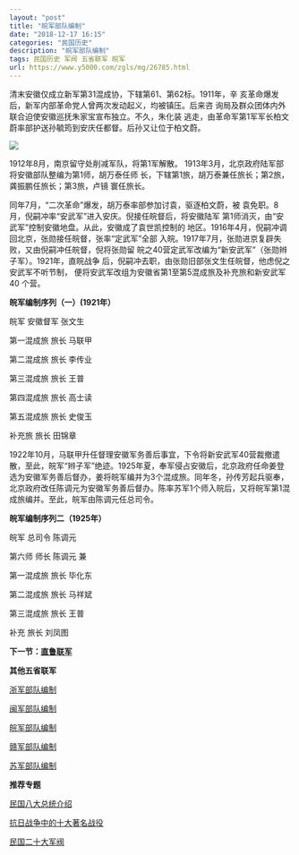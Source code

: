 ```yaml
---
layout: "post"
title: "皖军部队编制"
date: "2018-12-17 16:15"
categories: "民国历史"
description: "皖军部队编制"
tags: 民国历史 军阀 五省联军 皖军
url: https://www.y5000.com/zgls/mg/26785.html
---
```






清末安徽仅成立新军第31混成协，下辖第61、第62标。1911年，辛 亥革命爆发后，新军内部革命党人曾两次发动起义，均被镇压。后来咨
询局及群众团体内外联合迫使安徽巡抚朱家宝宣布独立。不久，朱化装 逃走，由革命军第1军军长柏文蔚率部护送孙毓筠到安庆任都督。后孙又让位于柏文蔚。

![](https://img.y5000.com/uploads/allimg/171219/8-1G219102501925.jpg)

1912年8月，南京留守处削减军队，将第1军解散。 1913年3月，北京政府陆军部将安徽部队整编为第1师，胡万泰任师
长，下辖第1旅，胡万泰兼任旅长；第2旅，龚振鹏任旅长；第3旅，卢镜 寰任旅长。

同年7月，“二次革命”爆发，胡万泰率部参加讨袁，驱逐柏文蔚，被 袁免职。8月，倪嗣冲率“安武军”进入安庆。倪接任皖督后，将安徽陆军
第1师消灭，由“安武军”控制安徽地盘。从此，安徽成了袁世凯控制的 地区。1916年4月，倪嗣冲调回北京，张勋接任皖督，张率“定武军”全部
入皖。1917年7月，张勋进京复辟失败，又由倪嗣冲任皖督，倪将张勋留 皖之40营定武军改编为“新安武军”（张勋辫子军）。1921年，直皖战争
后，倪嗣冲去职，由张勋旧部张文生任皖督，他虑倪之安武军不听节制， 便将安武军改组为安徽省第1至第5混成旅及补充旅和新安武军40 个营。

**皖军编制序列（一）(1921年）**

皖军 安徽督军 张文生

第一混成旅 旅长 马联甲

第二混成旅 旅长 李传业

第三混成旅 旅长 王普

第四混成旅 旅长 高士读

第五混成旅 旅长 史俊玉

补充旅 旅长 田锦章

1922年10月，马联甲升任督理安徽军务善后事宜，下令将新安武军40营裁撤遣散，至此，皖军“辫子军”绝迹。1925年夏，奉军侵占安徽后，北京政府任命姜登选为安徽军务善后督办，姜将皖军编并为3个混成旅。同年冬，孙传芳起兵驱奉，北京政府改任陈调元为安徽军务善后督办。陈率苏军1个师入皖后，又将皖军第1混成旅编并。至此，皖军由陈调元任总司令。

**皖军编制序列二（1925年）**

皖军 总司令 陈调元

第六师 师长 陈调元 兼

第一混成旅 旅长 毕化东

第二混成旅 旅长 马祥斌

第三混成旅 旅长 王普

补充 旅长 刘凤图

**下一节：[直鲁联军](https://www.y5000.com/zgls/mg/26788.html)**

**其他五省联军**

[ 浙军部队编制](https://www.y5000.com/zgls/mg/26782.html)

[闽](https://www.y5000.com/zgls/mg/26783.html)[军部队编制](https://www.y5000.com/zgls/mg/26783.html)

[皖军部队编制](https://www.y5000.com/zgls/mg/26785.html)

[赣军部队编制](https://www.y5000.com/zgls/mg/26787.html)

[苏军部队编制](https://www.y5000.com/zgls/mg/26784.html)

**推荐专题**

[ 民国八大总统介绍](https://www.y5000.com/zgls/mrzj/26536.html)

[抗日战争中的十大著名战役](https://www.y5000.com/zgls/mg/26671.html)

[民国二十大军阀](https://www.y5000.com/zgls/mrzj/26565.html)
